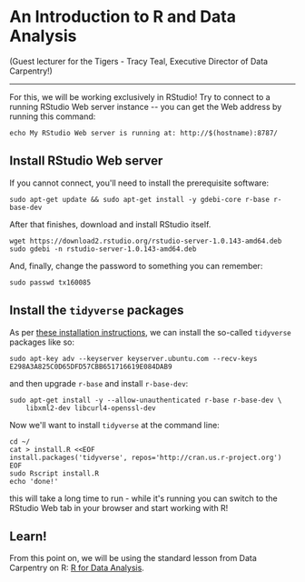 # An Introduction to R and Data Analysis

(Guest lecturer for the Tigers - Tracy Teal, Executive Director of Data Carpentry!)

----

For this, we will be working exclusively in RStudio!  Try to connect to a
running RStudio Web server instance -- you can get the Web address by
running this command:

```
echo My RStudio Web server is running at: http://$(hostname):8787/
```

## Install RStudio Web server

If you cannot connect, you'll need to install the prerequisite software:

```
sudo apt-get update && sudo apt-get install -y gdebi-core r-base r-base-dev
```

After that finishes, download and install RStudio itself.
```
wget https://download2.rstudio.org/rstudio-server-1.0.143-amd64.deb
sudo gdebi -n rstudio-server-1.0.143-amd64.deb 
```

And, finally, change the password to something you can remember:
```
sudo passwd tx160085
```

## Install the `tidyverse` packages

As per [these installation instructions](https://www.digitalocean.com/community/tutorials/how-to-install-r-on-ubuntu-16-04-2), we can install the
so-called `tidyverse` packages like so:

```
sudo apt-key adv --keyserver keyserver.ubuntu.com --recv-keys E298A3A825C0D65DFD57CBB651716619E084DAB9
```

and then upgrade `r-base` and install `r-base-dev`:

```
sudo apt-get install -y --allow-unauthenticated r-base r-base-dev \
    libxml2-dev libcurl4-openssl-dev
```

Now we'll want to install `tidyverse` at the command line:

```
cd ~/
cat > install.R <<EOF
install.packages('tidyverse', repos='http://cran.us.r-project.org')
EOF
sudo Rscript install.R
echo 'done!'
```

this will take a long time to run - while it's running you can switch to
the RStudio Web tab in your browser and start working with R!

## Learn!

From this point on, we will be using the standard lesson from
Data Carpentry on R: [R for Data Analysis](https://data-lessons.github.io/R-genomics/).
